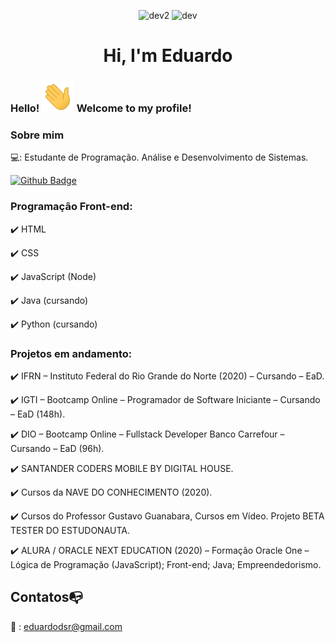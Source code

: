 <p align="center">
  <img src=https://github.com/eduardodsr/mypage/blob/master/dev2.gif?raw=true" alt="dev2" width="150px" />
  <img src=https://github.com/eduardodsr/mypage/blob/master/dev.gif?raw=true" alt="dev" width="150px" />
</p>
<h1 align="center"> Hi, I'm Eduardo</h1>

### Hello! <img style="margin: 0 auto" src="https://github.com/ABSphreak/ABSphreak/blob/master/gifs/Hi.gif" height="50"> Welcome to my profile!

### Sobre mim 

💻: Estudante de Programação. Análise e Desenvolvimento de Sistemas. 

[![Github Badge](https://img.shields.io/badge/-Github-000?style=flat-square&logo=Github&logoColor=white&link=https://github.com/eduardodsr/)](https://github.com/eduardodsr/)

### Programação Front-end:

✔️ HTML

✔️ CSS

✔️ JavaScript (Node)

✔️ Java (cursando)

✔️ Python (cursando)


### Projetos em andamento:

✔️ IFRN – Instituto Federal do Rio Grande do Norte (2020) – Cursando – EaD.

✔️ IGTI – Bootcamp Online – Programador de Software Iniciante – Cursando – EaD (148h).

✔️ DIO – Bootcamp Online – Fullstack Developer Banco Carrefour – Cursando – EaD (96h).

✔️ SANTANDER CODERS MOBILE BY DIGITAL HOUSE.

✔️ Cursos da NAVE DO CONHECIMENTO (2020).

✔️ Cursos do Professor Gustavo Guanabara, Cursos em Vídeo. Projeto BETA TESTER DO ESTUDONAUTA.

✔️ ALURA / ORACLE NEXT EDUCATION (2020) – Formação Oracle One – Lógica de Programação (JavaScript); Front-end; Java; Empreendedorismo.



## Contatos:mailbox_with_no_mail:

:email: : eduardodsr@gmail.com
